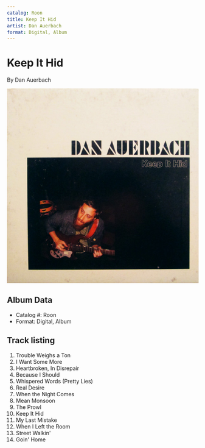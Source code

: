 ```yaml
---
catalog: Roon
title: Keep It Hid
artist: Dan Auerbach
format: Digital, Album
---
```


# Keep It Hid

By Dan Auerbach

![](../../assets/albumcovers/Dan_Auerbach-Keep_It_Hid.png)

## Album Data

- Catalog #: Roon
- Format: Digital, Album


## Track listing


1. Trouble Weighs a Ton
2. I Want Some More
3. Heartbroken, In Disrepair
4. Because I Should
5. Whispered Words (Pretty Lies)
6. Real Desire
7. When the Night Comes
8. Mean Monsoon
9. The Prowl
10. Keep It Hid
11. My Last Mistake
12. When I Left the Room
13. Street Walkin'
14. Goin' Home

